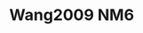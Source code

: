 <a name="material" />

# Wang2009 NM6
<script type="application/ld+json">
  {
    "@context": "https://schema.org/",
    "@type": "ChemicalSubstance",
    "http://purl.org/dc/terms/conformsTo":
      {
        "@type": "CreativeWork",
        "@id": "https://bioschemas.org/profiles/ChemicalSubstance/0.4-RELEASE/"
      },
    "@id": "https://egonw.github.io/nanowiki/nanowiki169.html#material",
    "name": "Wang2009 NM6",
    "sameAs: "http://127.0.0.1/mediawiki/index.php/Special:URIResolver/Wang2009_NM6"
  }
</script>


